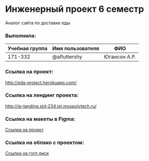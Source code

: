 # Инженерный проект 6 семестр
Аналог сайта по доставке еды

### Выполнила:
| Учебная группа | Имя пользователя | ФИО |
|----------------|---------------------|----------------------|
| 171-332     | @afluttershy | Югансон А.Р. |

### Ссылка на проект:
http://eda-project.herokuapp.com/

### Ссылка на лендинг проекта:
http://ip-landing.std-234.ist.mospolytech.ru/

### Ссылка на макеты в Figma:
 [Ссылка на проект](https://www.figma.com/file/FCTt2DhCmd5jiJxsBktY1K/171-332-%D0%AE%D0%B3%D0%B0%D0%BD%D1%81%D0%BE%D0%BD-%D0%90%D0%BD%D0%BD%D0%B0-%D0%98%D0%9F-%D0%90%D0%BD%D0%B0%D0%BB%D0%BE%D0%B3-%D1%81%D0%B0%D0%B9%D1%82%D0%B0-%D0%BF%D0%BE-%D0%B4%D0%BE%D1%81%D1%82%D0%B0%D0%B2%D0%BA%D0%B5-%D0%B5%D0%B4%D1%8B?node-id=1%3A4)

### Ссылка на облако с проектом:
[Ссылка на гугл диск](https://drive.google.com/drive/folders/1B1gkhIqgnCQzoqkhZBN3r2p6BPrC_Xa_?usp=sharing)

